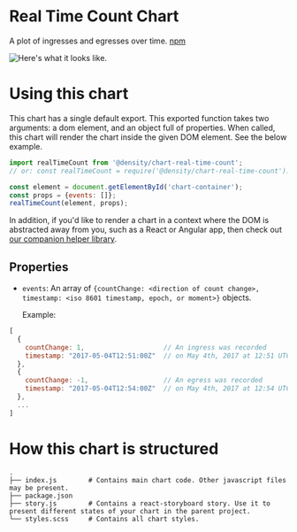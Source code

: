 # Real Time Count Chart
A plot of ingresses and egresses over time. [npm](https://npmjs.com/@density/chart-ingress-egress)

![Here's what it looks like.](http://i.imgur.com/14N6bhT.png)

# Using this chart
This chart has a single default export. This exported function takes two arguments: a dom element,
and an object full of properties. When called, this chart will render the chart inside the given DOM
element. See the below example.

```javascript
import realTimeCount from '@density/chart-real-time-count';
// or: const realTimeCount = require('@density/chart-real-time-count').default;

const element = document.getElementById('chart-container');
const props = {events: []};
realTimeCount(element, props);
```

In addition, if you'd like to render a chart in a context where the DOM is abstracted away from you,
such as a React or Angular app, then check out [our companion helper library](https://github.com/DensityCo/charts#hold-on-then-how-do-i-render-my-chart-in-my-react-app).

## Properties
- `events`: An array of `{countChange: <direction of count change>, timestamp: <iso 8601 timestamp, epoch, or moment>}` objects.

  Example:
```javascript
[
  {
    countChange: 1,                    // An ingress was recorded
    timestamp: "2017-05-04T12:51:00Z"  // on May 4th, 2017 at 12:51 UTC.
  },
  {
    countChange: -1,                   // An egress was recorded
    timestamp: "2017-05-04T12:54:00Z"  // on May 4th, 2017 at 12:54 UTC.
  },
  ...
]
```

# How this chart is structured
```
.
├── index.js        # Contains main chart code. Other javascript files may be present.
├── package.json
├── story.js        # Contains a react-storyboard story. Use it to present different states of your chart in the parent project.
└── styles.scss     # Contains all chart styles.
```
